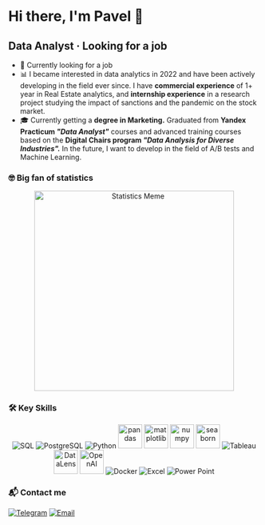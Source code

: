 # Hi there, I'm Pavel 👋
## Data Analyst · Looking for a job 

- 🔭 Currently looking for a job
- 📊 I became interested in data analytics in 2022 and have been actively developing in the field ever since. I have **commercial experience** of 1+ year in Real Estate analytics, and **internship experience** in a research project studying the impact of sanctions and the pandemic on the stock market.
- 🎓 Currently getting a **degree in Marketing.** Graduated from **Yandex Practicum *"Data Analyst"*** courses and advanced training courses based on the **Digital Chairs program *"Data Analysis for Diverse Industries".*** In the future, I want to develop in the field of A/B tests and Machine Learning.

### 🤓 Big fan of statistics

<p align="center">
  <img src="https://imageproxyb.ifunny.co/crop:x-20,resize:640x,quality:90x75/images/e9f25be601dbb9d5f0cb2b04bd596994e76e961a780690057654611a36ef869a_1.jpg" alt="Statistics Meme" width="400" />
</p>

### 🛠️ Key Skills
<p align="center">
  <img src="https://img.icons8.com/color/48/000000/sql.png" alt="SQL" />
  <img src="https://img.icons8.com/color/48/000000/postgreesql.png" alt="PostgreSQL" />
  <img src="https://img.icons8.com/color/48/000000/python.png" alt="Python" />
  <img src="https://upload.wikimedia.org/wikipedia/commons/e/ed/Pandas_logo.svg" alt="pandas" height="48" />
  <img src="https://upload.wikimedia.org/wikipedia/commons/8/84/Matplotlib_icon.svg" alt="matplotlib" height="48" />
  <img src="https://upload.wikimedia.org/wikipedia/commons/3/31/NumPy_logo_2020.svg" alt="numpy" height="48" />
  <img src="https://seaborn.pydata.org/_static/logo-wide-lightbg.svg" alt="seaborn" height="48" />
  <img src="https://img.icons8.com/color/48/000000/tableau-software.png" alt="Tableau" />
  <img src="https://yolva-it.ru/wp-content/uploads/2023/04/datalens_front.png" alt="DataLens" height="48" />
  <img src="https://cdn.worldvectorlogo.com/logos/openai-2.svg" alt="OpenAI" height="48" />
  <img src="https://img.icons8.com/color/48/000000/docker.png" alt="Docker" />
  <img src="https://img.icons8.com/color/48/000000/microsoft-excel-2019.png" alt="Excel" />
  <img src="https://img.icons8.com/color/48/000000/microsoft-powerpoint-2019.png" alt="Power Point" />
</p>

### 📬 Contact me
[![Telegram](https://img.icons8.com/color/48/000000/telegram-app.png)](https://t.me/otricalaa)
[![Email](https://img.icons8.com/color/48/000000/gmail.png)](mailto:tw0cbman@gmail.com)
